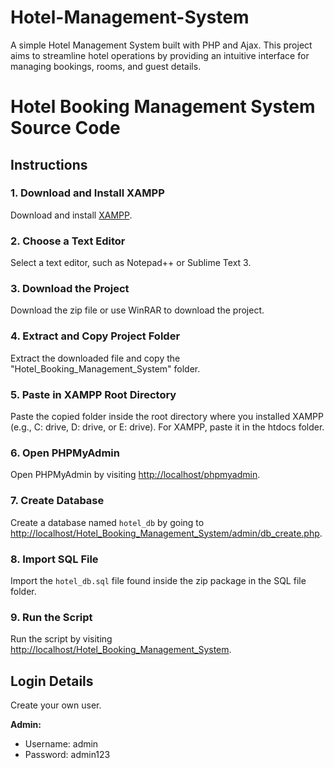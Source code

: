 # Hotel-Management-System
A simple Hotel Management System built with PHP and Ajax. This project aims to streamline hotel operations by providing an intuitive interface for managing bookings, rooms, and guest details.


# Hotel Booking Management System Source Code

## Instructions

### 1. Download and Install XAMPP

Download and install [XAMPP](https://www.apachefriends.org/index.html).

### 2. Choose a Text Editor

Select a text editor, such as Notepad++ or Sublime Text 3.

### 3. Download the Project

Download the zip file or use WinRAR to download the project.

### 4. Extract and Copy Project Folder

Extract the downloaded file and copy the "Hotel_Booking_Management_System" folder.

### 5. Paste in XAMPP Root Directory

Paste the copied folder inside the root directory where you installed XAMPP (e.g., C: drive, D: drive, or E: drive). For XAMPP, paste it in the htdocs folder.

### 6. Open PHPMyAdmin

Open PHPMyAdmin by visiting [http://localhost/phpmyadmin](http://localhost/phpmyadmin).

### 7. Create Database

Create a database named `hotel_db` by going to [http://localhost/Hotel_Booking_Management_System/admin/db_create.php](http://localhost/Hotel_Booking_Management_System/admin/db_create.php).

### 8. Import SQL File

Import the `hotel_db.sql` file found inside the zip package in the SQL file folder.

### 9. Run the Script

Run the script by visiting [http://localhost/Hotel_Booking_Management_System](http://localhost/Hotel_Booking_Management_System).

## Login Details

Create your own user.

**Admin:**
- Username: admin
- Password: admin123
